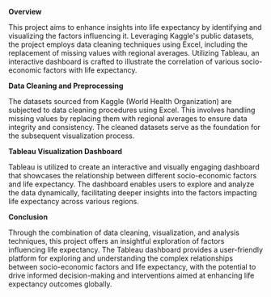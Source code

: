 **Overview**

This project aims to enhance insights into life expectancy by identifying and visualizing the factors influencing it. Leveraging Kaggle's public datasets, the project employs data cleaning techniques using Excel, including the replacement of missing values with regional averages. Utilizing Tableau, an interactive dashboard is crafted to illustrate the correlation of various socio-economic factors with life expectancy.

**Data Cleaning and Preprocessing**

The datasets sourced from Kaggle (World Health Organization) are subjected to data cleaning procedures using Excel. This involves handling missing values by replacing them with regional averages to ensure data integrity and consistency. The cleaned datasets serve as the foundation for the subsequent visualization process.

**Tableau Visualization Dashboard**

Tableau is utilized to create an interactive and visually engaging dashboard that showcases the relationship between different socio-economic factors and life expectancy. The dashboard enables users to explore and analyze the data dynamically, facilitating deeper insights into the factors impacting life expectancy across various regions.

**Conclusion**

Through the combination of data cleaning, visualization, and analysis techniques, this project offers an insightful exploration of factors influencing life expectancy. The Tableau dashboard provides a user-friendly platform for exploring and understanding the complex relationships between socio-economic factors and life expectancy, with the potential to drive informed decision-making and interventions aimed at enhancing life expectancy outcomes globally.
